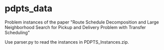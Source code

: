 # pdpts_data
Problem instances of the paper "Route Schedule Decomposition and Large Neighborhood Search for Pickup and Delivery Problem with Transfer Scheduling"

Use parser.py to read the instances in PDPTS_Instances.zip.
